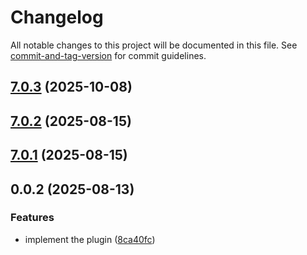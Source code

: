# Changelog

All notable changes to this project will be documented in this file. See [commit-and-tag-version](https://github.com/absolute-version/commit-and-tag-version) for commit guidelines.

## [7.0.3](https://github.com/Cap-go/capacitor-persistent-account/compare/7.0.2...7.0.3) (2025-10-08)

## [7.0.2](https://github.com/Cap-go/capacitor-persistent-account/compare/7.0.1...7.0.2) (2025-08-15)

## [7.0.1](https://github.com/Cap-go/capacitor-persistent-account/compare/0.0.2...7.0.1) (2025-08-15)

## 0.0.2 (2025-08-13)


### Features

* implement the plugin ([8ca40fc](https://github.com/Cap-go/capacitor-persistent-account/commit/8ca40fc0ac9733a0783856274169278a8180f88e))
